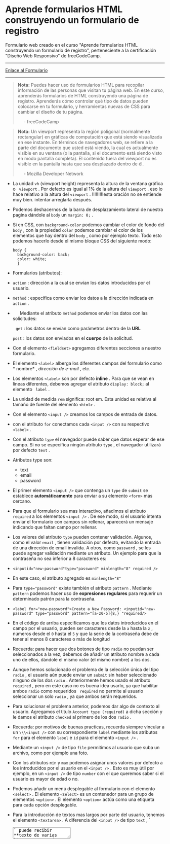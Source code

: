 # Aprende formularios HTML construyendo un formulario de registro

Formulario web creado en el curso "Aprende formularios HTML construyendo un
formulario de registro", perteneciente a la certificación "Diseño Web
Responsivo" de freeCodeCamp.

- - -

[Enlace al Formulario](https://registration-form-bde.netlify.app/)

- - -
> **Nota:** Puedes hacer uso de formularios HTML para recopilar información de
> las personas que visitan tu página web. En este curso, aprenderás formularios
> de HTML construyendo una página de registro. Aprenderás cómo controlar qué tipo
> de datos pueden colocarse en tu formulario, y herramientas nuevas de CSS para
> cambiar el diseño de tu página.
> 
>   - freeCodeCamp

> **Nota:** Un viewport representa la región poligonal (normalmente rectangular)
> en gráficas de computación que está siendo visualizada en ese instante. En
> términos de navegadores web, se refiere a la parte del documento que usted está
> viendo, la cual es actualmente visible en su ventana (o la pantalla, si el
> documento está siendo visto en modo pantalla completa). El contenido fuera del
> viewport no es visible en la pantalla hasta que sea desplazado dentro de él.
> 
>   - Mozilla Developer Network


- La unidad `vh` (viewport height) representa la altura de la ventana gráfica o `
  viewport` . Por defecto es igual al 1% de la altura del `viewport` . eso lo
  hace relativo a la altura del `viewport` . \!!!!!!!!!esta oración no se
  entiende muy bien. intentar arreglarla después.

- Podemos deshacernos de la barra de desplazamiento lateral de nuestra pagina
  dándole al `body`  un `margin: 0;` .

- Si en CSS, con `background-color`  podemos cambiar el color de fondo del `body`
  , con la propiedad `color`  podemos cambiar el color de los elementos que hay
  dentro del `body` , como por ejemplo texto. Todo esto podemos hacerlo desde el
  mismo bloque CSS del siguiente modo:

  ```
  body {   
    background-color: back;   
    color: white;   
    }
  ```

- Formularios (atributos):

- `action` : dirección a la cual se envían los datos introducidos por el usuario.

- `method` : especifica como enviar los datos a la dirección indicada en `action`
  .

-    Mediante el atributo `method` podemos enviar los datos con las solicitudes:
      
    
     `get` :  los datos se envían como parámetros dentro de la **URL**
      
    
     `post` : los datos son enviados en el **cuerpo** de la solicitud.

- Con el elemento `<fieldset>` agregamos diferentes secciones a nuestro
  formulario.

- El elemento `<label>`  alberga los diferentes campos del formulario como *
  nombre* , *dirección de e-mail* , etc.

- Los elementos `<label>` son por defecto **inline** . Para que se vean en
  lineas diferentes, debemos agregar el atributo `display: block;` al elemento `
  label` .

- La unidad de medida `rem` significa: root em. Esta unidad es relativa al
  tamaño de fuente del elemento `<html>` .

- Con el elemento `<input />` creamos los campos de entrada de datos.

- con el atributo `for` conectamos cada `<input />` con su respectivo `
  <label>` .

- Con el atributo `type` el navegador puede saber que datos esperar de ese
  campo. Si no se especifica ningún atributo `type` , el navegador utilizará por
  defecto `text` .

- Atributos type son:
  - text
  - email
  - password


- El primer elemento `<input />` que contenga un `type`  de `submit` se
  establece **automáticamente** para enviar a su elemento `<form>` más
  cercano.

- Para que el formulario sea mas interactivo, añadimos el atributo `required` a
  los elementos `<input />` . De ese modo, si el usuario intenta enviar el
  formulario con campos sin rellenar, aparecerá un mensaje indicando que faltan
  campo por rellenar.

- Los valores del atributo `type` pueden contener validación. Algunos, como el
  valor `email` , tienen validación por defecto, evitando la entrada de una
  dirección de email invalida. A otros, como `password` , se les puede agregar
  validación mediante un atributo. Un ejemplo para que la contraseña no sea
  inferior a 8 caracteres es:

- `<inputid="new-password"type="password" minlength="8" required />`

- En este caso, el atributo agregado es `minlength="8"`

- Para `type="password"` existe también el atributo `pattern` . Mediante `pattern`
  podemos hacer uso de **expresiones regulares** para requerir un determinado
  patrón para la contraseña.

- `<label for="new-password">Create a New Password:
  <inputid="new-password" type="password" pattern="[a-z0-5]{8,}
  "required/>`

- En el código de arriba especificamos que los datos introducidos en el campo
  por el usuario, pueden ser caracteres desde la `a` hasta la `z` , números
  desde el `0` hasta el `5` y que la serie de la contraseña debe de tener al
  menos 8 caracteres o más de longitud

- Recuerda: para hacer que dos botones de tipo `radio` no puedan ser
  seleccionados a la vez, debemos de añadir un atributo nombre a cada uno de
  ellos, dándole el mismo valor (el mismo nombre) a los dos.

- Aunque hemos solucionado el problema de la selección única del tipo `radio` ,
  el usuario aún puede enviar un `submit` sin haber seleccionado ninguno de los
  dos `radio` . Anteriormente hemos usado el atributo `required` , pero en este
  caso no es buena idea usarlo, ya que  habilitar ambos `radio` como requeridos `
  required` no permite al usuario seleccionar un solo `radio` , ya que ambos
  serán requeridos.

- Para solucionar el problema anterior, podemos dar algo de contexto al
  usuario. Agregamos el titulo `Account type (required)` a dicha sección y le
  damos el atributo `checked` al primero de los dos `radio` .

- Recuerda: por motivos de buenas practicas, recuerda siempre vincular a un 
  `\\\<input />` con su correspondiente `label` mediante los atributos `for`
  para el elemento `label`  e `id` para el elemento `<input />` .

- Mediante un `<input />` de tipo `file` permitimos al usuario que suba un
  archivo, como por ejemplo una foto.

- Con los atributos `min`  y `max` podemos asignar unos valores por defecto a
  los introducidos por el usuario en el `<input />` . Esto es muy útil por
  ejemplo, en un `<input />` de tipo `number` con el que queremos saber si el
  usuario es mayor de edad o no.

- Podemos añadir un menú desplegable al formulario con el elemento `<select>`
  . El elemento `<select>` es un contenedor para un grupo de elementos `<option>` . El elemento `<option>` actúa como una etiqueta para cada
  opción desplegable.

- Para la introducción de textos mas largos por parte del usuario, tenemos el
  elemento `<textarea>` . A diferencia del `<input />` de tipo `text` , `
  <textarea>` puede recibir **texto de varias líneas** y un número inicial de
  \** filas** y **columnas** .

- Es buena practica **vincular todos los elementos de formulario ** (
  `<select>` , `<textarea>` , …) no solo los `<input />` . Como ya
  sabemos, el vinculo lo creamos con los atributos `for` para `<label>` e `id`
  para el elemento.

- Podemos modificar el tamaño inicial de `<textarea>` . Para ello tenemos las
  propiedades `rows` (filas) y `cols` (columnas)

- `<textarea id="bio" rows="3" cols="30" ></text area>`

- También es una buena practica agregar el atributo `name` a todos los elementos
  de un formulario.

- La propiedad `text-align` posiciona un elemento horizontalmente.

- La unidad `vw` (viewport width) representa la anchura de la ventana gráfica o  `
  viewport` .

- La pseudo-clase CSS `:last-of-type{}` nos permite seleccionar el ultimo
  elemento de un tipo especifico:

- `fieldset:last-of-type { border-bottom:none; }`

- Al dar un `width` del `100%` a todos los `<fieldset>` , puede que alguno de
  los mismos no quede bien alineado (por ejemplo en un `<input />` de tipo `
  radio` ). Para solucionar ese `radio` en especifico, haremos uso de la
  propiedad `unset` . Añadiendo una clase al o a los elementos <`input />` que
  queremos modificar en el HTML , llamaremos a dicha clase desde el CSS y le
  daremos la propiedad `width` con el valor `unset`

- La propiedad `verticla-align` de CSS especifica el alineado vertical de un **
  elemento en línea**  o una celda de una tabla. — Mozilla Developer Network

- Con la propiedad `min-height` hacemos que el elemento especificado no sea mas
  pequeño (en altura) del `min-height` dado.

- Otro **selector CSS** que podemos utilizar es el selector de atributos
  (attribute). Este selecciona un elemento basado en el valor del atributo
  dado. Un ejemplo sería:

- `input[type="submit"] {}`

- Con un `display: block` el elemento se sitúa a ras del borde izquierdo de su
  elemento padre. Podemos centrarlo con un `margin: 0 auto`

- Fin
